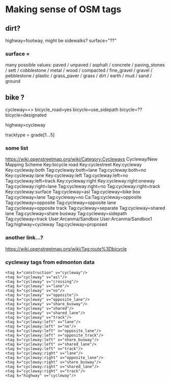 # Making sense of OSM tags

## dirt?
highway=footway, might be sidewalks?
surface="??"

### surface =
many possible values:
paved / unpaved / asphalt / concrete / paving_stones / sett / cobblestone / metal / wood / compacted / fine_gravel / gravel / pebblestone / plastic / grass_paver / grass / dirt / earth / mud / sand / ground


## bike ?

cycleway=<>
bicycle_road=yes
bicycle=use_sidepath
bicycle=??
bicycle=designated

highway=cycleway

tracktype = grade[1...5]

### some list
https://wiki.openstreetmap.org/wiki/Category:Cycleways
Cycleway/New Mapping Scheme
Key:bicycle road
Key:cyclestreet
Key:cycleway
Key:cycleway:both
Tag:cycleway:both=lane
Tag:cycleway:both=no
Key:cycleway:lane
Key:cycleway:left
Tag:cycleway:left=no
Tag:cycleway:left=track
Key:cycleway:right
Key:cycleway:right:oneway
Tag:cycleway:right=lane
Tag:cycleway:right=no
Tag:cycleway:right=track
Key:cycleway:surface
Tag:cycleway=asl
Tag:cycleway=bike box
Tag:cycleway=lane
Tag:cycleway=no
Ca:Tag:cycleway=opposite
Tag:cycleway=opposite
Tag:cycleway=opposite lane
Tag:cycleway=opposite track
Tag:cycleway=separate
Tag:cycleway=shared lane
Tag:cycleway=share busway
Tag:cycleway=sidepath
Tag:cycleway=track
User:Arcanma/Sandbox
User:Arcanma/Sandbox1
Tag:highway=cycleway
Tag:cycleway=proposed

### another link...?
https://wiki.openstreetmap.org/wiki/Tag:route%3Dbicycle


### cycleway tags from edmonton data
    <tag k="construction" v="cycleway"/>
    <tag k="cycleway" v="asl"/>
    <tag k="cycleway" v="crossing"/>
    <tag k="cycleway" v="lane"/>
    <tag k="cycleway" v="no"/>
    <tag k="cycleway" v="opposite"/>
    <tag k="cycleway" v="opposite_lane"/>
    <tag k="cycleway" v="share_busway"/>
    <tag k="cycleway" v="shared"/>
    <tag k="cycleway" v="shared_lane"/>
    <tag k="cycleway" v="track"/>
    <tag k="cycleway:left" v="lane"/>
    <tag k="cycleway:left" v="no"/>
    <tag k="cycleway:left" v="opposite_lane"/>
    <tag k="cycleway:left" v="opposite_track"/>
    <tag k="cycleway:left" v="share_busway"/>
    <tag k="cycleway:left" v="shared_lane"/>
    <tag k="cycleway:left" v="track"/>
    <tag k="cycleway:right" v="lane"/>
    <tag k="cycleway:right" v="opposite_lane"/>
    <tag k="cycleway:right" v="share_busway"/>
    <tag k="cycleway:right" v="shared_lane"/>
    <tag k="cycleway:right" v="track"/>
    <tag k="highway" v="cycleway"/>
